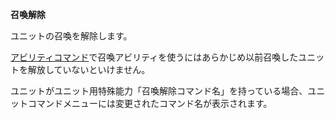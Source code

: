 **召喚解除**

ユニットの召喚を解除します。

[アビリティコマンド](アビリティコマンド)で召喚アビリティを使うにはあらかじめ以前召喚したユニットを解放していないといけません。

ユニットがユニット用特殊能力「召喚解除コマンド名」を持っている場合、ユニットコマンドメニューには変更されたコマンド名が表示されます。

